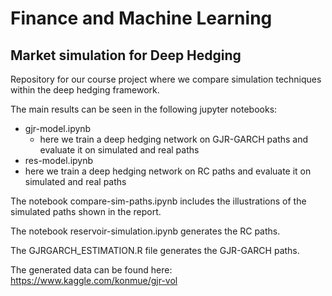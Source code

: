 # Finance and Machine Learning
## Market simulation for Deep Hedging

Repository for our course project where we compare simulation techniques
within the deep hedging framework.

The main results can be seen in the following jupyter notebooks:
- gjr-model.ipynb
  -  here we train a deep hedging network on GJR-GARCH paths and evaluate it on simulated and real paths
-  res-model.ipynb
  -  here we train a deep hedging network on RC paths and evaluate it on simulated and real paths

The notebook compare-sim-paths.ipynb includes the illustrations of the simulated paths shown in the report.

The notebook reservoir-simulation.ipynb generates the RC paths.

The GJRGARCH_ESTIMATION.R file generates the GJR-GARCH paths.

The generated data can be found here: https://www.kaggle.com/konmue/gjr-vol
